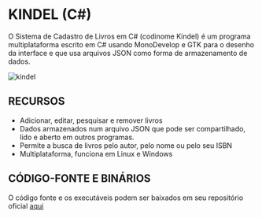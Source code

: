 # KINDEL (C#)
O Sistema de Cadastro de Livros em C# (codinome Kindel) é um programa multiplataforma escrito em C# usando MonoDevelop e GTK para o desenho da interface e que usa arquivos JSON como forma de armazenamento de dados.

![kindel](https://andrewnationdev.vercel.app/img/siscadlivrocs.png)

## RECURSOS
- Adicionar, editar, pesquisar e remover livros
- Dados armazenados num arquivo JSON que pode ser compartilhado, lido e aberto em outros programas.
- Permite a busca de livros pelo autor, pelo nome ou pelo seu ISBN
- Multiplataforma, funciona em Linux e Windows

## CÓDIGO-FONTE E BINÁRIOS
O código fonte e os executáveis podem ser baixados em seu repositório oficial [aqui](https://github.com/Redwars22/sistema-cadastro-livros-csharp)